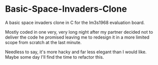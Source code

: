 Basic-Space-Invaders-Clone
==========================

A basic space invaders clone in C for the lm3s1968 evaluation board.

Mostly coded in one very, very long night after my partner decided not to deliver the code he promised leaving me to redesign it in a more limited scope from scratch at the last minute. 

Needless to say, it's more hacky and far less elegant than I would like. Maybe some day I'll find the time to refactor this.
